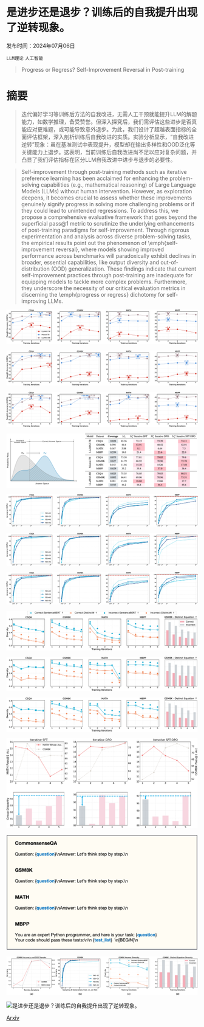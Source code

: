 # 是进步还是退步？训练后的自我提升出现了逆转现象。

发布时间：2024年07月06日

`LLM理论` `人工智能`

> Progress or Regress? Self-Improvement Reversal in Post-training

# 摘要

> 迭代偏好学习等训练后方法的自我改进，无需人工干预就能提升LLM的解题能力，如数学推理，备受赞誉。但深入探究后，我们需评估这些进步是否真能应对更难题，或可能导致意外退步。为此，我们设计了超越表面指标的全面评估框架，深入剖析训练后自我改进的实质。实验分析显示，“自我改进逆转”现象：虽在基准测试中表现提升，模型却在输出多样性和OOD泛化等关键能力上退步。这表明，当前训练后自我改进尚不足以应对复杂问题，并凸显了我们评估指标在区分LLM自我改进中进步与退步的必要性。

> Self-improvement through post-training methods such as iterative preference learning has been acclaimed for enhancing the problem-solving capabilities (e.g., mathematical reasoning) of Large Language Models (LLMs) without human intervention. However, as exploration deepens, it becomes crucial to assess whether these improvements genuinely signify progress in solving more challenging problems or if they could lead to unintended regressions. To address this, we propose a comprehensive evaluative framework that goes beyond the superficial pass@1 metric to scrutinize the underlying enhancements of post-training paradigms for self-improvement. Through rigorous experimentation and analysis across diverse problem-solving tasks, the empirical results point out the phenomenon of \emph{self-improvement reversal}, where models showing improved performance across benchmarks will paradoxically exhibit declines in broader, essential capabilities, like output diversity and out-of-distribution (OOD) generalization. These findings indicate that current self-improvement practices through post-training are inadequate for equipping models to tackle more complex problems. Furthermore, they underscore the necessity of our critical evaluation metrics in discerning the \emph{progress or regress} dichotomy for self-improving LLMs.

![是进步还是退步？训练后的自我提升出现了逆转现象。](../../../paper_images/2407.05013/x1.png)

![是进步还是退步？训练后的自我提升出现了逆转现象。](../../../paper_images/2407.05013/x2.png)

![是进步还是退步？训练后的自我提升出现了逆转现象。](../../../paper_images/2407.05013/x3.png)

![是进步还是退步？训练后的自我提升出现了逆转现象。](../../../paper_images/2407.05013/x4.png)

![是进步还是退步？训练后的自我提升出现了逆转现象。](../../../paper_images/2407.05013/x5.png)

![是进步还是退步？训练后的自我提升出现了逆转现象。](../../../paper_images/2407.05013/x6.png)

![是进步还是退步？训练后的自我提升出现了逆转现象。](../../../paper_images/2407.05013/x7.png)

![是进步还是退步？训练后的自我提升出现了逆转现象。](../../../paper_images/2407.05013/x8.png)

![是进步还是退步？训练后的自我提升出现了逆转现象。](../../../paper_images/2407.05013/x9.png)

![是进步还是退步？训练后的自我提升出现了逆转现象。](../../../paper_images/2407.05013/x10.png)

![是进步还是退步？训练后的自我提升出现了逆转现象。](../../../paper_images/2407.05013/x11.png)

![是进步还是退步？训练后的自我提升出现了逆转现象。](../../../paper_images/2407.05013/x12.png)

![是进步还是退步？训练后的自我提升出现了逆转现象。](../../../paper_images/2407.05013/x13.png)

![是进步还是退步？训练后的自我提升出现了逆转现象。](../../../paper_images/2407.05013/x14.png)

[Arxiv](https://arxiv.org/abs/2407.05013)